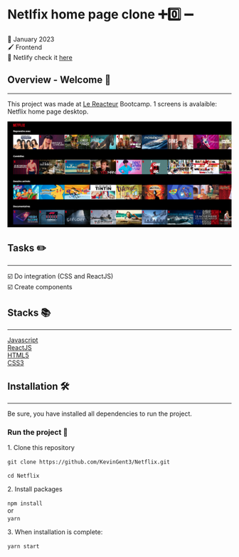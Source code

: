 # Netlfix home page clone :heavy_plus_sign::zero: :heavy_minus_sign:

:date: January 2023  
:paintbrush: Frontend  
:link: Netlify check it [here](https://rad-kitsune-34e008.netlify.app/)

## Overview - Welcome :dog:

---

This project was made at [Le Reacteur](https://www.lereacteur.io/) Bootcamp.
1 screens is avalaible: Netflix home page desktop.

![Netflix home page desktop](src/assets/images/desktop.png)

## Tasks :pencil2:

---

:ballot_box_with_check: Do integration (CSS and ReactJS)  
:ballot_box_with_check: Create components

## Stacks :books:

---

[Javascript](https://www.w3schools.com/js/default.asp)  
[ReactJS](https://fr.reactjs.org/docs/getting-started.html)  
[HTML5](https://www.w3schools.com/html/default.asp)  
[CSS3](https://www.w3schools.com/css/default.asp)

## Installation :hammer_and_wrench:

---

Be sure, you have installed all dependencies to run the project.

### Run the project :man_dancing:

1️. Clone this repository

`git clone https://github.com/KevinGent3/Netflix.git`

`cd Netflix`

2️. Install packages

`npm install`  
or  
`yarn`

3️. When installation is complete:

`yarn start`
